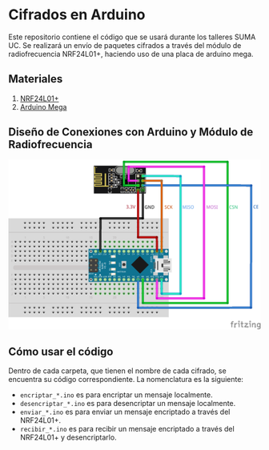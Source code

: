 # Cifrados en Arduino

Este repositorio contiene el código que se usará durante los talleres SUMA UC. Se realizará un envío de paquetes cifrados a través del módulo de radiofrecuencia NRF24L01+, haciendo uso de una placa de arduino mega.


## Materiales

1. [NRF24L01+](https://www.amazon.com/-/es/Transmisión-E34-2G4D27D-Transceptor-inalámbrico-inteligente/dp/B09MVV8XBX?th=1)
2. [Arduino Mega](https://arduino.cl/arduino-mega-2560/)


## Diseño de Conexiones con Arduino y Módulo de Radiofrecuencia

![connection](conn.png)


## Cómo usar el código

Dentro de cada carpeta, que tienen el nombre de cada cifrado, se encuentra su código correspondiente. La nomenclatura es la siguiente:

- `encriptar_*.ino` es para encriptar un mensaje localmente.
- `desencriptar_*.ino` es para desencriptar un mensaje localmente.
- `enviar_*.ino` es para enviar un mensaje encriptado a través del NRF24L01+.
- `recibir_*.ino` es para recibir un mensaje encriptado a través del NRF24L01+ y desencriptarlo.
